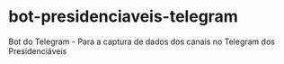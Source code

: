 # bot-presidenciaveis-telegram
Bot do Telegram - Para a captura de dados dos canais no Telegram dos Presidenciáveis
